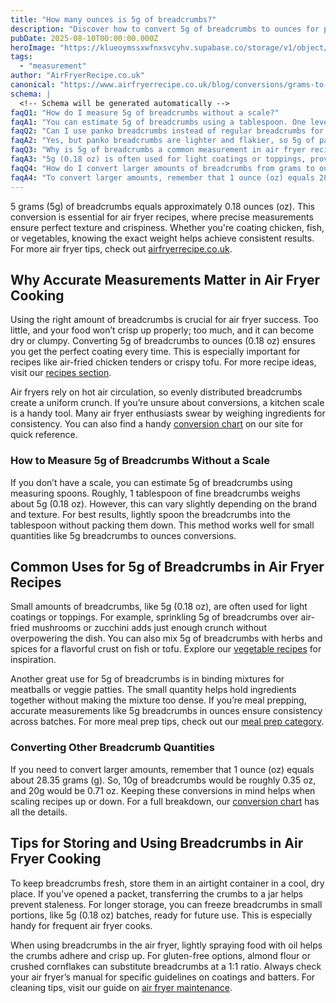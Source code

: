 ```yaml
---
title: "How many ounces is 5g of breadcrumbs?"
description: "Discover how to convert 5g of breadcrumbs to ounces for perfect air fryer recipes. Get accurate measurements every time!"
pubDate: 2025-08-10T00:00:00.000Z
heroImage: "https://klueoymssxwfnxsvcyhv.supabase.co/storage/v1/object/public/Shmucket/how-many-ounces-is-5g-of-breadcrumbs.webp"
tags:
  - "measurement"
author: "AirFryerRecipe.co.uk"
canonical: "https://www.airfryerrecipe.co.uk/blog/conversions/grams-to-ounces/how-many-ounces-is-5g-of-breadcrumbs"
schema: |
  <!-- Schema will be generated automatically -->
faqQ1: "How do I measure 5g of breadcrumbs without a scale?"
faqA1: "You can estimate 5g of breadcrumbs using a tablespoon. One level tablespoon of fine breadcrumbs is roughly 5g (0.18 oz). Avoid packing the crumbs down for the most accurate measurement."
faqQ2: "Can I use panko breadcrumbs instead of regular breadcrumbs for 5g measurements?"
faqA2: "Yes, but panko breadcrumbs are lighter and flakier, so 5g of panko will take up slightly more volume than regular breadcrumbs. Adjust measurements lightly if swapping between types."
faqQ3: "Why is 5g of breadcrumbs a common measurement in air fryer recipes?"
faqA3: "5g (0.18 oz) is often used for light coatings or toppings, providing just enough crunch without overwhelming the dish. It’s ideal for small batches or single servings in the air fryer."
faqQ4: "How do I convert larger amounts of breadcrumbs from grams to ounces?"
faqA4: "To convert larger amounts, remember that 1 ounce (oz) equals 28.35 grams (g). For example, 50g of breadcrumbs is about 1.76 oz. Use a kitchen scale or our <a href=https://www.airfryerrecipe.co.uk/air-fryer-conversion-chart>conversion chart</a> for accuracy."
---
```

<p>5 grams (5g) of breadcrumbs equals approximately 0.18 ounces (oz). This conversion is essential for air fryer recipes, where precise measurements ensure perfect texture and crispiness. Whether you're coating chicken, fish, or vegetables, knowing the exact weight helps achieve consistent results. For more air fryer tips, check out <a href=https://www.airfryerrecipe.co.uk>airfryerrecipe.co.uk</a>.</p>  

<h2>Why Accurate Measurements Matter in Air Fryer Cooking</h2>  
<p>Using the right amount of breadcrumbs is crucial for air fryer success. Too little, and your food won’t crisp up properly; too much, and it can become dry or clumpy. Converting 5g of breadcrumbs to ounces (0.18 oz) ensures you get the perfect coating every time. This is especially important for recipes like air-fried chicken tenders or crispy tofu. For more recipe ideas, visit our <a href=https://www.airfryerrecipe.co.uk/recipes>recipes section</a>.</p>  

<p>Air fryers rely on hot air circulation, so evenly distributed breadcrumbs create a uniform crunch. If you’re unsure about conversions, a kitchen scale is a handy tool. Many air fryer enthusiasts swear by weighing ingredients for consistency. You can also find a handy <a href=https://www.airfryerrecipe.co.uk/air-fryer-conversion-chart>conversion chart</a> on our site for quick reference.</p>  

<h3>How to Measure 5g of Breadcrumbs Without a Scale</h3>  
<p>If you don’t have a scale, you can estimate 5g of breadcrumbs using measuring spoons. Roughly, 1 tablespoon of fine breadcrumbs weighs about 5g (0.18 oz). However, this can vary slightly depending on the brand and texture. For best results, lightly spoon the breadcrumbs into the tablespoon without packing them down. This method works well for small quantities like 5g breadcrumbs to ounces conversions.</p>  

<h2>Common Uses for 5g of Breadcrumbs in Air Fryer Recipes</h2>  
<p>Small amounts of breadcrumbs, like 5g (0.18 oz), are often used for light coatings or toppings. For example, sprinkling 5g of breadcrumbs over air-fried mushrooms or zucchini adds just enough crunch without overpowering the dish. You can also mix 5g of breadcrumbs with herbs and spices for a flavorful crust on fish or tofu. Explore our <a href=https://www.airfryerrecipe.co.uk/recipe-category/vegetables>vegetable recipes</a> for inspiration.</p>  

<p>Another great use for 5g of breadcrumbs is in binding mixtures for meatballs or veggie patties. The small quantity helps hold ingredients together without making the mixture too dense. If you’re meal prepping, accurate measurements like 5g breadcrumbs in ounces ensure consistency across batches. For more meal prep tips, check out our <a href=https://www.airfryerrecipe.co.uk/recipe-category/meal-prep>meal prep category</a>.</p>  

<h3>Converting Other Breadcrumb Quantities</h3>  
<p>If you need to convert larger amounts, remember that 1 ounce (oz) equals about 28.35 grams (g). So, 10g of breadcrumbs would be roughly 0.35 oz, and 20g would be 0.71 oz. Keeping these conversions in mind helps when scaling recipes up or down. For a full breakdown, our <a href=https://www.airfryerrecipe.co.uk/air-fryer-conversion-chart>conversion chart</a> has all the details.</p>  

<h2>Tips for Storing and Using Breadcrumbs in Air Fryer Cooking</h2>  
<p>To keep breadcrumbs fresh, store them in an airtight container in a cool, dry place. If you’ve opened a packet, transferring the crumbs to a jar helps prevent staleness. For longer storage, you can freeze breadcrumbs in small portions, like 5g (0.18 oz) batches, ready for future use. This is especially handy for frequent air fryer cooks.</p>  

<p>When using breadcrumbs in the air fryer, lightly spraying food with oil helps the crumbs adhere and crisp up. For gluten-free options, almond flour or crushed cornflakes can substitute breadcrumbs at a 1:1 ratio. Always check your air fryer’s manual for specific guidelines on coatings and batters. For cleaning tips, visit our guide on <a href=https://www.airfryerrecipe.co.uk/air-fryer-cleaner>air fryer maintenance</a>.</p>
